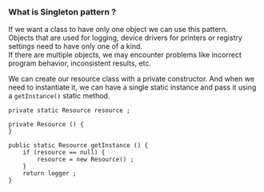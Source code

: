 ### What is Singleton pattern ?

If we want a class to have only one object we can use this pattern.  
Objects that are used for logging, device drivers for printers or registry settings
need to have only one of a kind.  
If there are multiple objects, we may encounter problems like incorrect program
behavior, inconsistent results, etc. 

We can create our resource class with a private constructor. 
And when we need to instantiate it, we can have a single static instance 
and pass it using a `getInstance()` static method. 



    private static Resource resource ;

    private Resource () {
    }

    public static Resource getInstance () {
        if (resource == null) {
            resource = new Resource() ;
        }
        return logger ;
    }

